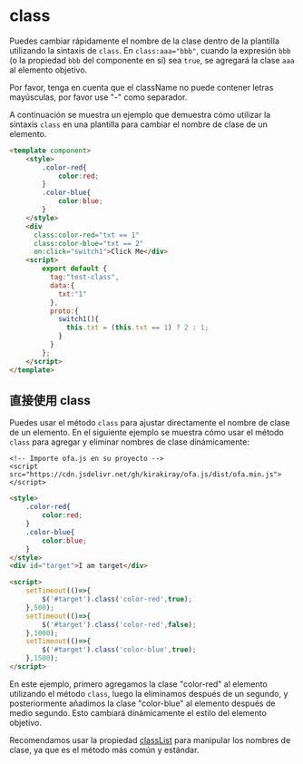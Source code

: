 # class

Puedes cambiar rápidamente el nombre de la clase dentro de la plantilla utilizando la sintaxis de `class`. En `class:aaa="bbb"`, cuando la expresión `bbb` (o la propiedad `bbb` del componente en sí) sea `true`, se agregará la clase `aaa` al elemento objetivo.

Por favor, tenga en cuenta que el className no puede contener letras mayúsculas, por favor use "-" como separador.

A continuación se muestra un ejemplo que demuestra cómo utilizar la sintaxis `class` en una plantilla para cambiar el nombre de clase de un elemento.

<comp-viewer comp-name="test-class">

```html
<template component>
    <style>
        .color-red{
            color:red;
        }
        .color-blue{
            color:blue;
        }
    </style>
    <div 
      class:color-red="txt == 1" 
      class:color-blue="txt == 2" 
      on:click="switch1">Click Me</div>
    <script>
        export default {
          tag:"test-class",
          data:{
            txt:"1"
          },
          proto:{
            switch1(){
              this.txt = (this.txt == 1) ? 2 : 1;
            }
          }
        };
    </script>
</template>
```

</comp-viewer>

## 直接使用 class

Puedes usar el método `class` para ajustar directamente el nombre de clase de un elemento. En el siguiente ejemplo se muestra cómo usar el método `class` para agregar y eliminar nombres de clase dinámicamente:

<html-viewer>

```
<!-- Importe ofa.js en su proyecto -->
<script src="https://cdn.jsdelivr.net/gh/kirakiray/ofa.js/dist/ofa.min.js"></script>
```

```html
<style>
    .color-red{
        color:red;
    }
    .color-blue{
        color:blue;
    }
</style>
<div id="target">I am target</div>

<script>
    setTimeout(()=>{
        $('#target').class('color-red',true);
    },500);
    setTimeout(()=>{
        $('#target').class('color-red',false);
    },1000);
    setTimeout(()=>{
        $('#target').class('color-blue',true);
    },1500);
</script>
```

</html-viewer>


En este ejemplo, primero agregamos la clase "color-red" al elemento utilizando el método `class`, luego la eliminamos después de un segundo, y posteriormente añadimos la clase "color-blue" al elemento después de medio segundo. Esto cambiará dinámicamente el estilo del elemento objetivo.

Recomendamos usar la propiedad [classList](../props/class-list.md) para manipular los nombres de clase, ya que es el método más común y estándar.